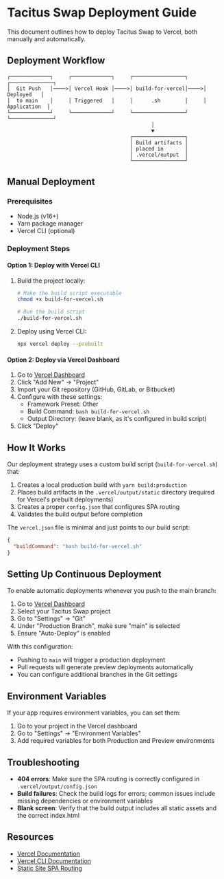 # Tacitus Swap Deployment Guide

This document outlines how to deploy Tacitus Swap to Vercel, both manually and automatically.

## Deployment Workflow

```
┌─────────────┐     ┌─────────────┐     ┌─────────────────┐     ┌──────────────┐
│  Git Push   │────>│ Vercel Hook │────>│ build-for-vercel│────>│   Deployed   │
│  to main    │     │ Triggered   │     │      .sh        │     │ Application  │
└─────────────┘     └─────────────┘     └─────────────────┘     └──────────────┘
                                               │
                                               ▼
                                        ┌─────────────────┐
                                        │ Build artifacts │
                                        │ placed in       │
                                        │ .vercel/output  │
                                        └─────────────────┘
```

## Manual Deployment

### Prerequisites
- Node.js (v16+)
- Yarn package manager
- Vercel CLI (optional)

### Deployment Steps

#### Option 1: Deploy with Vercel CLI

1. Build the project locally:
   ```bash
   # Make the build script executable
   chmod +x build-for-vercel.sh
   
   # Run the build script
   ./build-for-vercel.sh
   ```

2. Deploy using Vercel CLI:
   ```bash
   npx vercel deploy --prebuilt
   ```

#### Option 2: Deploy via Vercel Dashboard

1. Go to [Vercel Dashboard](https://vercel.com/dashboard)
2. Click "Add New" → "Project"
3. Import your Git repository (GitHub, GitLab, or Bitbucket)
4. Configure with these settings:
   - Framework Preset: Other
   - Build Command: `bash build-for-vercel.sh`
   - Output Directory: (leave blank, as it's configured in build script)
5. Click "Deploy"

## How It Works

Our deployment strategy uses a custom build script (`build-for-vercel.sh`) that:

1. Creates a local production build with `yarn build:production`
2. Places build artifacts in the `.vercel/output/static` directory (required for Vercel's prebuilt deployments)
3. Creates a proper `config.json` that configures SPA routing
4. Validates the build output before completion

The `vercel.json` file is minimal and just points to our build script:
```json
{
  "buildCommand": "bash build-for-vercel.sh"
}
```

## Setting Up Continuous Deployment

To enable automatic deployments whenever you push to the main branch:

1. Go to [Vercel Dashboard](https://vercel.com/dashboard)
2. Select your Tacitus Swap project
3. Go to "Settings" → "Git"
4. Under "Production Branch", make sure "main" is selected
5. Ensure "Auto-Deploy" is enabled

With this configuration:
- Pushing to `main` will trigger a production deployment
- Pull requests will generate preview deployments automatically
- You can configure additional branches in the Git settings

## Environment Variables

If your app requires environment variables, you can set them:
1. Go to your project in the Vercel dashboard
2. Go to "Settings" → "Environment Variables"
3. Add required variables for both Production and Preview environments

## Troubleshooting

- **404 errors**: Make sure the SPA routing is correctly configured in `.vercel/output/config.json`
- **Build failures**: Check the build logs for errors; common issues include missing dependencies or environment variables
- **Blank screen**: Verify that the build output includes all static assets and the correct index.html

## Resources

- [Vercel Documentation](https://vercel.com/docs)
- [Vercel CLI Documentation](https://vercel.com/docs/cli)
- [Static Site SPA Routing](https://vercel.com/docs/frameworks/spa) 
